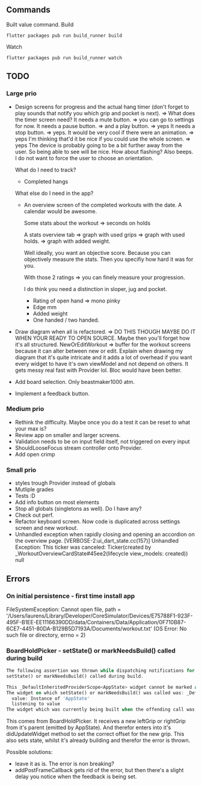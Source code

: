 ## Commands
Built value command.
Build
```
flutter packages pub run build_runner build
```
Watch
```
flutter packages pub run build_runner watch
```

## TODO
### Large prio

- Design screens for progress and the actual hang timer (don't forget to play sounds that notify you which grip and pocket is next).
  => What does the timer screen need?
  It needs a mute button. => you can go to settings for now.
  It needs a pause button. => and a play button. => yeps
  It needs a stop button. => yeps.
  It would be very cool if there were an animation. => yeps
  I'm thinking that'd it be nice if you could use the whole screen. => yeps
  The device is probably going to be a bit further away from the user.
  So being able to see will be nice. 
  How about flashing?
  Also beeps.
  I do not want to force the user to choose an orientation.
  
   
  What do I need to track?
  - Completed hangs


  What else do I need in the app?
  - An overview screen of the completed workouts with the date. 
    A calendar would be awesome.
    
    Some stats about the workout => seconds on holds 
    
    
    A stats overview tab => graph with used grips
    => graph with used holds.
    => graph with added weight.
    
    Well ideally, you want an objective score. Because you can objectively measure the stats.
    Then you specifiy how hard it was for you.
    
    With those 2 ratings => you can finely measure your progression.
    
    I do think you need a distinction in sloper, jug and pocket.
    - Rating of open hand => mono pinky
    - Edge mm
    - Added weight
    - One handed / two handed.
   
    
   
    


- Draw diagram when all is refactored. => DO THIS THOUGH MAYBE DO IT WHEN YOUR READY TO OPEN SOURCE.
  Maybe then you'll forget how it's all structured. NewOrEditWorkout => buffer for the workout screens because it can alter between new or edit.
  Explain when drawing my diagram that it's quite intricate and it adds a lot of overhead
  if you want every widget to have it's own viewModel and not depend on others.
  It gets messy real fast with Provider lol.
  Bloc would have been better.
- Add board selection. Only beastmaker1000 atm.
- Implement a feedback button.

### Medium prio

- Rethink the difficulty. Maybe once you do a test it can be reset to what your max is?
- Review app on smaller and larger screens.
- Validation needs to be on input field itself, not triggered on every input
- ShouldLooseFocus stream controller onto Provider.
- Add open crimp

### Small prio

- styles trough Provider instead of globals
- Mutliple grades
- Tests :D
- Add info button on most elements
- Stop all globals (singletons as well). Do I have any?
- Check out perf.
- Refactor keyboard screen. Now code is duplicated across settings screen and new workout.
- Unhandled exception when rapidly closing and opening an accordion on the overview page.
  [VERBOSE-2:ui_dart_state.cc(157)] Unhandled Exception: This ticker was canceled: Ticker(created by _WorkoutOverviewCardState#45ee2(lifecycle view_models: created))
  null
  
  
  
## Errors

### On initial persistence - first time install app
FileSystemException: Cannot open file, path = '/Users/laurens/Library/Developer/CoreSimulator/Devices/E75788F1-923F-495F-B1EE-EE11166390DD/data/Containers/Data/Application/0F710B87-6CE7-4451-80DA-B129B5D7193A/Documents/workout.txt' (OS Error: No such file or directory, errno = 2)

### BoardHoldPicker - setState() or markNeedsBuild() called during build
```Dart
The following assertion was thrown while dispatching notifications for AppState:
setState() or markNeedsBuild() called during build.

This _DefaultInheritedProviderScope<AppState> widget cannot be marked as needing to build because the framework is already in the process of building widgets.  A widget can be marked as needing to be built during the build phase only if one of its ancestors is currently building. This exception is allowed because the framework builds parent widgets before children, which means a dirty descendant will always be built. Otherwise, the framework might not visit this widget during this build phase.
The widget on which setState() or markNeedsBuild() was called was: _DefaultInheritedProviderScope<AppState>
  value: Instance of 'AppState'
  listening to value
The widget which was currently being built when the offending call was made was: Section
```

This comes from BoardHoldPicker. 
It receives a new leftGrip or rightGrip from it's parent (emitted by AppState).
And therefor enters into it's didUpdateWidget method to set the correct offset for the new grip.
This also sets state, whilst it's already building and therefor the error is thrown.

Possible solutions:

- leave it as is. The error is non breaking?
- addPostFrameCallback gets rid of the error, but then there's a slight delay you notice when the feedback is being set.

